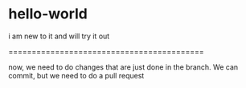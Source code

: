 # hello-world
i am new to it and will try it out 
 
==========================================

now, we need to do changes that are just done in the branch. We can commit, but we need to do a pull request 

